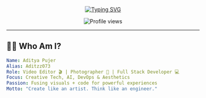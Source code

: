 <!-- =============================== -->
<!--     CREATIVE PROFILE README    -->
<!-- =============================== -->

<!-- 🎬 Typing Animation Header -->
<p align="center">
  <a href="https://git.io/typing-svg">
    <img src="https://readme-typing-svg.demolab.com?font=Fira+Code&weight=500&size=24&duration=3000&pause=1000&color=FF61B0&vCenter=true&width=850&height=50&lines=Hi%2C+I'm+Aditya+(aka+Aditzz073)+🌟;Creative+Video+Editor+%7C+AI%2FML+Developer+%7C+Photographer;Designing+Visuals+%26+Developing+Experiences;Coding+Beyond+the+Screen" alt="Typing SVG" />
  </a>
</p>

<!-- 👁️‍🗨️ Profile View Counter -->
<p align="center">
  <img src="https://komarev.com/ghpvc/?username=aditzz073&style=for-the-badge&color=FF61B0&label=PROFILE+VIEWS" alt="Profile views" />
</p>

---

## 🧑‍🎨 Who Am I?

```yaml
Name: Aditya Pujer
Alias: Aditzz073
Role: Video Editor 🎬 | Photographer 📸 | Full Stack Developer 💻
Focus: Creative Tech, AI, DevOps & Aesthetics
Passion: Fusing visuals + code for powerful experiences
Motto: "Create like an artist. Think like an engineer."
